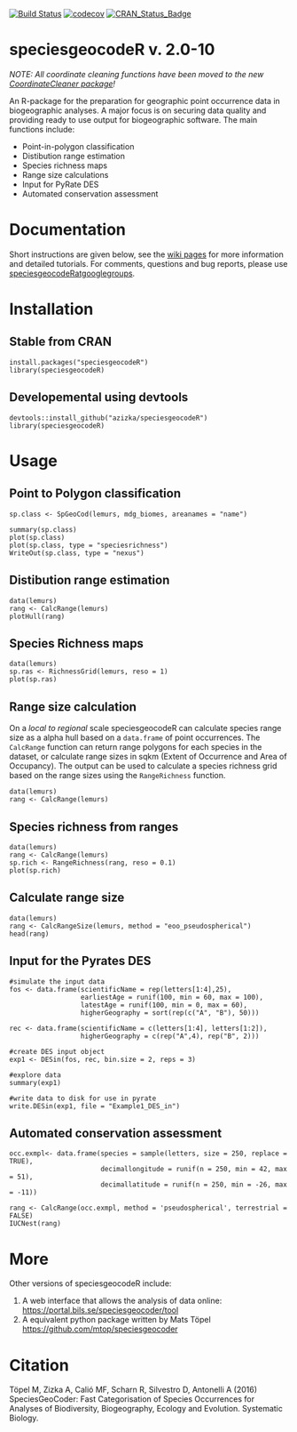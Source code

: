 [![Build Status](https://travis-ci.org/azizka/speciesgeocodeR.svg?branch=master)](https://travis-ci.org/azizka/speciesgeocodeR)
[![codecov](https://codecov.io/gh/azizka/speciesgeocodeR/branch/master/graph/badge.svg)](https://codecov.io/gh/azizka/speciesgeocodeR)
[![CRAN_Status_Badge](http://www.r-pkg.org/badges/version/CoordinateCleaner)](https://cran.r-project.org/package=speciesgeocodeR)


# speciesgeocodeR v. 2.0-10

*NOTE: All coordinate cleaning functions have been moved to the new [CoordinateCleaner package](https://github.com/azizka/CoordinateCleaner)!*

An R-package for the preparation for geographic point occurrence data in biogeographic analyses. A major focus is on securing data quality and providing ready to use output for biogeographic software. The main functions include:

* Point-in-polygon classification
* Distibution range estimation
* Species richness maps
* Range size calculations
* Input for PyRate DES
* Automated conservation assessment

# Documentation
Short instructions are given below, see the [wiki pages](https://github.com/azizka/speciesgeocodeR/wiki) for more information and detailed tutorials. For comments, questions and bug reports, please use [speciesgeocodeRatgooglegroups](speciesgeocodeR@googlegroups).

# Installation
## Stable from CRAN

```
install.packages("speciesgeocodeR")
library(speciesgeocodeR)
```

## Developemental using devtools

```
devtools::install_github("azizka/speciesgeocodeR")
library(speciesgeocodeR)
```

# Usage
## Point to Polygon classification

```{r, evaluate = F}
sp.class <- SpGeoCod(lemurs, mdg_biomes, areanames = "name")

summary(sp.class)
plot(sp.class)
plot(sp.class, type = "speciesrichness")
WriteOut(sp.class, type = "nexus")
```

## Distibution range estimation
```
data(lemurs)
rang <- CalcRange(lemurs)
plotHull(rang)
```

## Species Richness maps

```{r, evaluate = F}
data(lemurs)
sp.ras <- RichnessGrid(lemurs, reso = 1)
plot(sp.ras)
```

## Range size calculation
On a *local to regional* scale speciesgeocodeR can calculate species range size as a alpha hull based on a `data.frame` of point occurrences. The `CalcRange` function can return range polygons for each species in the dataset, or calculate range sizes in sqkm (Extent of Occurrence and Area of Occupancy). The output can be used to calculate a species richness grid based on the range sizes using the `RangeRichness` function.

```{r, evaluate = F}
data(lemurs)
rang <- CalcRange(lemurs)
```

## Species richness from ranges
```
data(lemurs)
rang <- CalcRange(lemurs)
sp.rich <- RangeRichness(rang, reso = 0.1)
plot(sp.rich)
```

## Calculate range size
```
data(lemurs)
rang <- CalcRangeSize(lemurs, method = "eoo_pseudospherical")
head(rang)
```
## Input for the Pyrates DES 

```{r, evaluate = F}
#simulate the input data
fos <- data.frame(scientificName = rep(letters[1:4],25),
                  earliestAge = runif(100, min = 60, max = 100),
                  latestAge = runif(100, min = 0, max = 60),
                  higherGeography = sort(rep(c("A", "B"), 50)))

rec <- data.frame(scientificName = c(letters[1:4], letters[1:2]),
                  higherGeography = c(rep("A",4), rep("B", 2)))

#create DES input object
exp1 <- DESin(fos, rec, bin.size = 2, reps = 3)

#explore data
summary(exp1)

#write data to disk for use in pyrate
write.DESin(exp1, file = "Example1_DES_in")
```

## Automated conservation assessment
```
occ.exmpl<- data.frame(species = sample(letters, size = 250, replace = TRUE),
                       decimallongitude = runif(n = 250, min = 42, max = 51),
                       decimallatitude = runif(n = 250, min = -26, max = -11))

rang <- CalcRange(occ.exmpl, method = 'pseudospherical', terrestrial = FALSE)
IUCNest(rang)
```
# More
Other versions of speciesgeocodeR include:
1. A web interface that allows the analysis of data online: https://portal.bils.se/speciesgeocoder/tool
2. A equivalent python package written by Mats Töpel https://github.com/mtop/speciesgeocoder

# Citation
Töpel M, Zizka A, Calió MF, Scharn R, Silvestro D, Antonelli A (2016) SpeciesGeoCoder: Fast Categorisation of Species Occurrences for Analyses of Biodiversity, Biogeography, Ecology and Evolution. Systematic Biology.

